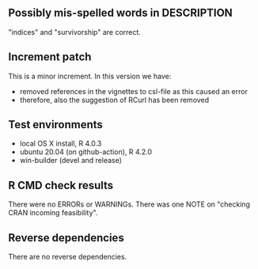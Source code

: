 ## Possibly mis-spelled words in DESCRIPTION
"indices" and "survivorship" are correct.

## Increment patch
This is a minor increment. In this version we have:
- removed references in the vignettes to csl-file as this caused an error
- therefore, also the suggestion of RCurl has been removed

## Test environments
* local OS X install, R 4.0.3
* ubuntu 20.04 (on github-action), R 4.2.0
* win-builder (devel and release)

## R CMD check results
There were no ERRORs or WARNINGs.
There was one NOTE on "checking CRAN incoming feasibility".

## Reverse dependencies
There are no reverse dependencies.
